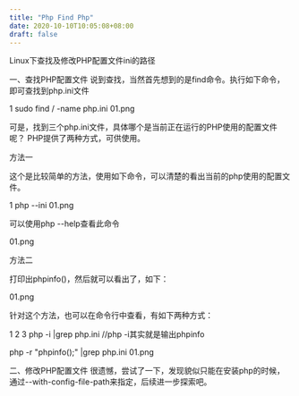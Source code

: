 ```yaml
---
title: "Php Find Php"
date: 2020-10-10T10:05:08+08:00
draft: false
---
```


Linux下查找及修改PHP配置文件ini的路径

一、查找PHP配置文件
说到查找，当然首先想到的是find命令。执行如下命令，即可查找到php.ini文件

1
sudo find / -name php.ini
01.png

可是，找到三个php.ini文件，具体哪个是当前正在运行的PHP使用的配置文件呢？ PHP提供了两种方式，可供使用。

方法一

这个是比较简单的方法，使用如下命令，可以清楚的看出当前的php使用的配置文件。

1
php --ini
01.png

可以使用php --help查看此命令

01.png

方法二

打印出phpinfo()，然后就可以看出了，如下：

01.png

针对这个方法，也可以在命令行中查看，有如下两种方式：

1
2
3
php -i  |grep php.ini  //php -i其实就是输出phpinfo
 
php -r "phpinfo();" |grep php.ini
01.png



二、修改PHP配置文件
很遗憾，尝试了一下，发现貌似只能在安装php的时候，通过--with-config-file-path来指定，后续进一步探索吧。